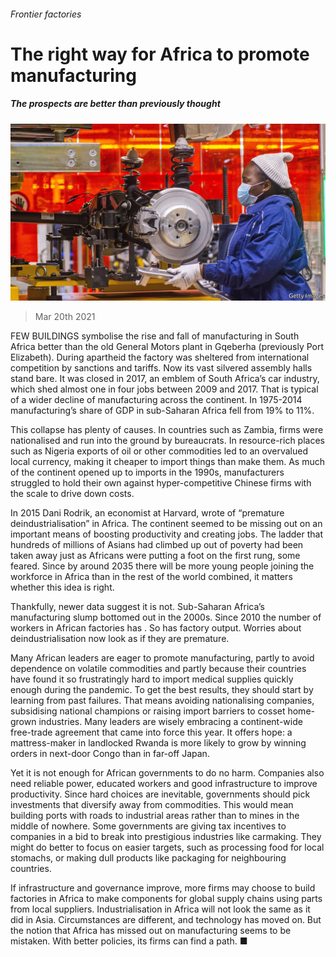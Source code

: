 ###### Frontier factories

# The right way for Africa to promote manufacturing 

##### The prospects are better than previously thought 

![image](images/20210320_LDP002_0.jpg) 

> Mar 20th 2021 


FEW BUILDINGS symbolise the rise and fall of manufacturing in South Africa better than the old General Motors plant in Gqeberha (previously Port Elizabeth). During apartheid the factory was sheltered from international competition by sanctions and tariffs. Now its vast silvered assembly halls stand bare. It was closed in 2017, an emblem of South Africa’s car industry, which shed almost one in four jobs between 2009 and 2017. That is typical of a wider decline of manufacturing across the continent. In 1975-2014 manufacturing’s share of GDP in sub-Saharan Africa fell from 19% to 11%.


This collapse has plenty of causes. In countries such as Zambia, firms were nationalised and run into the ground by bureaucrats. In resource-rich places such as Nigeria exports of oil or other commodities led to an overvalued local currency, making it cheaper to import things than make them. As much of the continent opened up to imports in the 1990s, manufacturers struggled to hold their own against hyper-competitive Chinese firms with the scale to drive down costs.



In 2015 Dani Rodrik, an economist at Harvard, wrote of “premature deindustrialisation” in Africa. The continent seemed to be missing out on an important means of boosting productivity and creating jobs. The ladder that hundreds of millions of Asians had climbed up out of poverty had been taken away just as Africans were putting a foot on the first rung, some feared. Since by around 2035 there will be more young people joining the workforce in Africa than in the rest of the world combined, it matters whether this idea is right.


Thankfully, newer data suggest it is not. Sub-Saharan Africa’s manufacturing slump bottomed out in the 2000s. Since 2010 the number of workers in African factories has . So has factory output. Worries about deindustrialisation now look as if they are premature.


Many African leaders are eager to promote manufacturing, partly to avoid dependence on volatile commodities and partly because their countries have found it so frustratingly hard to import medical supplies quickly enough during the pandemic. To get the best results, they should start by learning from past failures. That means avoiding nationalising companies, subsidising national champions or raising import barriers to cosset home-grown industries. Many leaders are wisely embracing a continent-wide free-trade agreement that came into force this year. It offers hope: a mattress-maker in landlocked Rwanda is more likely to grow by winning orders in next-door Congo than in far-off Japan.


Yet it is not enough for African governments to do no harm. Companies also need reliable power, educated workers and good infrastructure to improve productivity. Since hard choices are inevitable, governments should pick investments that diversify away from commodities. This would mean building ports with roads to industrial areas rather than to mines in the middle of nowhere. Some governments are giving tax incentives to companies in a bid to break into prestigious industries like carmaking. They might do better to focus on easier targets, such as processing food for local stomachs, or making dull products like packaging for neighbouring countries.


If infrastructure and governance improve, more firms may choose to build factories in Africa to make components for global supply chains using parts from local suppliers. Industrialisation in Africa will not look the same as it did in Asia. Circumstances are different, and technology has moved on. But the notion that Africa has missed out on manufacturing seems to be mistaken. With better policies, its firms can find a path. ■


